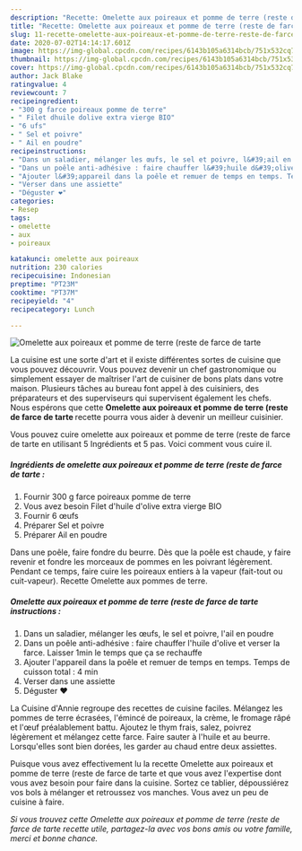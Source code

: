 ```yaml
---
description: "Recette: Omelette aux poireaux et pomme de terre (reste de farce de tarte"
title: "Recette: Omelette aux poireaux et pomme de terre (reste de farce de tarte"
slug: 11-recette-omelette-aux-poireaux-et-pomme-de-terre-reste-de-farce-de-tarte
date: 2020-07-02T14:14:17.601Z
image: https://img-global.cpcdn.com/recipes/6143b105a6314bcb/751x532cq70/omelette-aux-poireaux-et-pomme-de-terre-reste-de-farce-de-tarte-photo-principale-de-la-recette.jpg
thumbnail: https://img-global.cpcdn.com/recipes/6143b105a6314bcb/751x532cq70/omelette-aux-poireaux-et-pomme-de-terre-reste-de-farce-de-tarte-photo-principale-de-la-recette.jpg
cover: https://img-global.cpcdn.com/recipes/6143b105a6314bcb/751x532cq70/omelette-aux-poireaux-et-pomme-de-terre-reste-de-farce-de-tarte-photo-principale-de-la-recette.jpg
author: Jack Blake
ratingvalue: 4
reviewcount: 7
recipeingredient:
- "300 g farce poireaux pomme de terre"
- " Filet dhuile dolive extra vierge BIO"
- "6 ufs"
- " Sel et poivre"
- " Ail en poudre"
recipeinstructions:
- "Dans un saladier, mélanger les œufs, le sel et poivre, l&#39;ail en poudre"
- "Dans un poêle anti-adhésive : faire chauffer l&#39;huile d&#39;olive et verser la farce. Laisser 1min le temps que ça se rechauffe"
- "Ajouter l&#39;appareil dans la poêle et remuer de temps en temps. Temps de cuisson total : 4 min"
- "Verser dans une assiette"
- "Déguster ❤️"
categories:
- Resep
tags:
- omelette
- aux
- poireaux

katakunci: omelette aux poireaux 
nutrition: 230 calories
recipecuisine: Indonesian
preptime: "PT23M"
cooktime: "PT37M"
recipeyield: "4"
recipecategory: Lunch

---
```



![Omelette aux poireaux et pomme de terre (reste de farce de tarte](https://img-global.cpcdn.com/recipes/6143b105a6314bcb/751x532cq70/omelette-aux-poireaux-et-pomme-de-terre-reste-de-farce-de-tarte-photo-principale-de-la-recette.jpg)

La cuisine est une sorte d'art et il existe différentes sortes de cuisine que vous pouvez découvrir. Vous pouvez devenir un chef gastronomique ou simplement essayer de maîtriser l'art de cuisiner de bons plats dans votre maison. Plusieurs tâches au bureau font appel à des cuisiniers, des préparateurs et des superviseurs qui supervisent également les chefs. Nous espérons que cette <strong> Omelette aux poireaux et pomme de terre (reste de farce de tarte </strong> recette pourra vous aider à devenir un meilleur cuisinier.

<!--inarticleads1-->

Vous pouvez cuire omelette aux poireaux et pomme de terre (reste de farce de tarte en utilisant 5 Ingrédients et 5 pas. Voici comment vous cuire il.

##### Ingrédients de omelette aux poireaux et pomme de terre (reste de farce de tarte :

1. Fournir 300 g farce poireaux pomme de terre
1. Vous avez besoin  Filet d&#39;huile d&#39;olive extra vierge BIO
1. Fournir 6 œufs
1. Préparer  Sel et poivre
1. Préparer  Ail en poudre


Dans une poêle, faire fondre du beurre. Dès que la poêle est chaude, y faire revenir et fondre les morceaux de pommes en les poivrant légèrement. Pendant ce temps, faire cuire les poireaux entiers à la vapeur (fait-tout ou cuit-vapeur). Recette Omelette aux pommes de terre. 

<!--inarticleads2-->

##### Omelette aux poireaux et pomme de terre (reste de farce de tarte instructions :

1. Dans un saladier, mélanger les œufs, le sel et poivre, l&#39;ail en poudre
1. Dans un poêle anti-adhésive : faire chauffer l&#39;huile d&#39;olive et verser la farce. Laisser 1min le temps que ça se rechauffe
1. Ajouter l&#39;appareil dans la poêle et remuer de temps en temps. Temps de cuisson total : 4 min
1. Verser dans une assiette
1. Déguster ❤️


La Cuisine d&#39;Annie regroupe des recettes de cuisine faciles. Mélangez les pommes de terre écrasées, l&#39;émincé de poireaux, la crème, le fromage râpé et l&#39;œuf préalablement battu. Ajoutez le thym frais, salez, poivrez légèrement et mélangez cette farce. Faire sauter à l&#39;huile et au beurre. Lorsqu&#39;elles sont bien dorées, les garder au chaud entre deux assiettes. 

<!--inarticleads1-->

<p>
Puisque vous avez effectivement lu la recette Omelette aux poireaux et pomme de terre (reste de farce de tarte et que vous avez l'expertise dont vous avez besoin pour faire dans la cuisine. Sortez ce tablier, dépoussiérez vos bols à mélanger et retroussez vos manches. Vous avez un peu de cuisine à faire.
</p>

<p>
<i>Si vous trouvez cette Omelette aux poireaux et pomme de terre (reste de farce de tarte recette utile, partagez-la avec vos bons amis ou votre famille, merci et bonne chance.</i>
</p>

